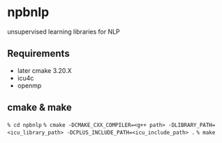 # npbnlp
unsupervised learning libraries for NLP

## Requirements
- later cmake 3.20.X
- icu4c
- openmp

## cmake & make
`% cd npbnlp`
`% cmake -DCMAKE_CXX_COMPILER=<g++ path> -DLIBRARY_PATH=<icu_library_path> -DCPLUS_INCLUDE_PATH=<icu_include_path> .`
`% make`
